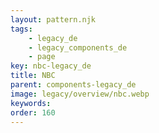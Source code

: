 ```yaml
---
layout: pattern.njk
tags: 
    - legacy_de
    - legacy_components_de
    - page
key: nbc-legacy_de
title: NBC
parent: components-legacy_de
image: legacy/overview/nbc.webp
keywords: 
order: 160
---
```

